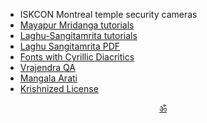 * ISKCON Montreal temple security cameras
* [Mayapur Mridanga tutorials](https://krishnized.com/mridanga/mayapur-mridang)
* [Laghu-Sangitamrita tutorials](https://www.youtube.com/channel/UChzbl35hvk_pRDAxudxkrZA/featured)
* [Laghu Sangitamrita PDF](https://github.com/krishnized/laghu-sangitamrita/raw/master/Pavana_1.pdf)
* [Fonts with Cyrillic Diacritics](https://krishnized.com/fonts)
* [Vrajendra QA](https://krishnized.com/vrajendra-qa)
* [Mangala Arati](https://krishnized.com/arati/mangala)
* [Krishnized License](https://krishnized.github.io/license/)

<p align="center"><a href="https://github.com/krishnized">ॐ</a></p>
